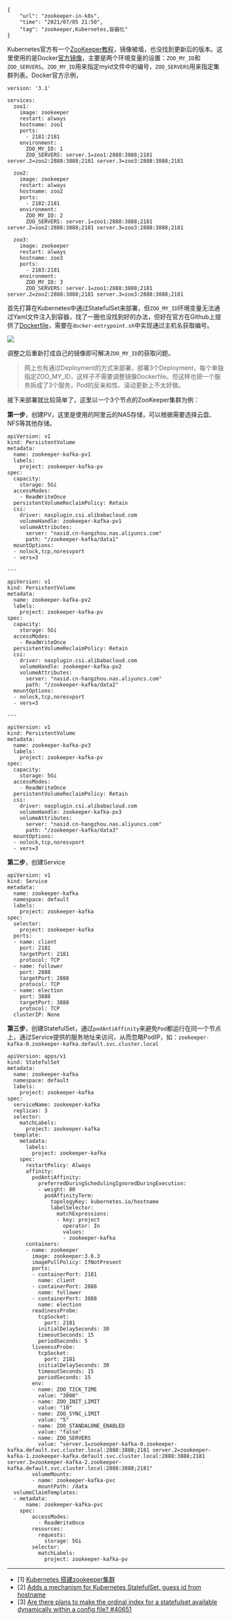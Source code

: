```
{
    "url": "zookeeper-in-k8s",
    "time": "2021/07/05 21:50",
    "tag": "zookeeper,Kubernetes,容器化"
}
```

Kubernetes官方有一个[ZooKeeper教程](https://kubernetes.io/zh/docs/tutorials/stateful-application/zookeeper/)，镜像被墙，也没找到更新后的版本。这里使用的是Docker[官方镜像](https://hub.docker.com/_/zookeeper)，主要是两个环境变量的设置：`ZOO_MY_ID`和`ZOO_SERVERS`。`ZOO_MY_ID`用来指定myid文件中的编号，`ZOO_SERVERS`用来指定集群列表。Docker官方示例，

```
version: '3.1'

services:
  zoo1:
    image: zookeeper
    restart: always
    hostname: zoo1
    ports:
      - 2181:2181
    environment:
      ZOO_MY_ID: 1
      ZOO_SERVERS: server.1=zoo1:2888:3888;2181 server.2=zoo2:2888:3888;2181 server.3=zoo3:2888:3888;2181

  zoo2:
    image: zookeeper
    restart: always
    hostname: zoo2
    ports:
      - 2182:2181
    environment:
      ZOO_MY_ID: 2
      ZOO_SERVERS: server.1=zoo1:2888:3888;2181 server.2=zoo2:2888:3888;2181 server.3=zoo3:2888:3888;2181

  zoo3:
    image: zookeeper
    restart: always
    hostname: zoo3
    ports:
      - 2183:2181
    environment:
      ZOO_MY_ID: 3
      ZOO_SERVERS: server.1=zoo1:2888:3888;2181 server.2=zoo2:2888:3888;2181 server.3=zoo3:2888:3888;2181
```

首先打算在Kubernetes中通过StatefulSet来部署，但`ZOO_MY_ID`环境变量无法通过Yaml文件注入到容器，找了一圈也没找到好的办法，但好在官方在Github上提供了[Dockerfile](https://github.com/31z4/zookeeper-docker)，需要在`docker-entrypoint.sh`中实现通过主机名获取编号。

![](../../static/uploads/zookeeper-my-id.png)

调整之后重新打成自己的镜像即可解决`ZOO_MY_ID`的获取问题。

> 网上也有通过Deployment的方式来部署，部署3个Deployment，每个单独指定ZOO_MY_ID，这样子不需要调整镜像Dockerfile。但这样也把一个服务拆成了3个服务，Pod的反亲和性、滚动更新上不太好做。

接下来部署就比较简单了，这里以一个3个节点的ZooKeeper集群为例：

**第一步**，创建PV，这里是使用的阿里云的NAS存储，可以根据需要选择云盘、NFS等其他存储。

```
apiVersion: v1
kind: PersistentVolume
metadata:
  name: zookeeper-kafka-pv1
  labels:
    project: zookeeper-kafka-pv
spec:
  capacity:
    storage: 5Gi
  accessModes:
    - ReadWriteOnce
  persistentVolumeReclaimPolicy: Retain
  csi:
    driver: nasplugin.csi.alibabacloud.com
    volumeHandle: zookeeper-kafka-pv1
    volumeAttributes:
      server: "nasid.cn-hangzhou.nas.aliyuncs.com"
      path: "/zookeeper-kafka/data1"
  mountOptions:
  - nolock,tcp,noresvport
  - vers=3

--- 

apiVersion: v1
kind: PersistentVolume
metadata:
  name: zookeeper-kafka-pv2
  labels:
    project: zookeeper-kafka-pv
spec:
  capacity:
    storage: 5Gi
  accessModes:
    - ReadWriteOnce
  persistentVolumeReclaimPolicy: Retain
  csi:
    driver: nasplugin.csi.alibabacloud.com
    volumeHandle: zookeeper-kafka-pv2
    volumeAttributes:
      server: "nasid.cn-hangzhou.nas.aliyuncs.com"
      path: "/zookeeper-kafka/data2"
  mountOptions:
  - nolock,tcp,noresvport
  - vers=3

--- 

apiVersion: v1
kind: PersistentVolume
metadata:
  name: zookeeper-kafka-pv3
  labels:
    project: zookeeper-kafka-pv
spec:
  capacity:
    storage: 5Gi
  accessModes:
    - ReadWriteOnce
  persistentVolumeReclaimPolicy: Retain
  csi:
    driver: nasplugin.csi.alibabacloud.com
    volumeHandle: zookeeper-kafka-pv3
    volumeAttributes:
      server: "nasid.cn-hangzhou.nas.aliyuncs.com"
      path: "/zookeeper-kafka/data3"
  mountOptions:
  - nolock,tcp,noresvport
  - vers=3
```

**第二步**，创建Service

```
apiVersion: v1
kind: Service
metadata:
  name: zookeeper-kafka
  namespace: default
  labels:
    project: zookeeper-kafka
spec:
  selector:
    project: zookeeper-kafka
  ports:
  - name: client
    port: 2181
    targetPort: 2181
    protocol: TCP
  - name: follower
    port: 2888
    targetPort: 2888
    protocol: TCP
  - name: election
    port: 3888
    targetPort: 3888
    protocol: TCP
  clusterIP: None
```

**第三步**，创建StatefulSet，通过`podAntiAffinity`来避免`Pod`都运行在同一个节点上，通过Service提供的服务地址来访问，从而忽略PodIP，如：`zookeeper-kafka-0.zookeeper-kafka.default.svc.cluster.local`

```
apiVersion: apps/v1
kind: StatefulSet
metadata:
  name: zookeeper-kafka
  namespace: default
  labels:
    project: zookeeper-kafka
spec:
  serviceName: zookeeper-kafka
  replicas: 3
  selector:
    matchLabels:
      project: zookeeper-kafka
  template:
    metadata:
      labels:
        project: zookeeper-kafka
    spec:
      restartPolicy: Always
      affinity:
        podAntiAffinity:
          preferredDuringSchedulingIgnoredDuringExecution:
          - weight: 80
            podAffinityTerm:
              topologyKey: kubernetes.io/hostname
              labelSelector:
                matchExpressions:
                - key: project
                  operator: In
                  values: 
                  - zookeeper-kafka
      containers:
      - name: zookeeper
        image: zookeeper:3.6.3
        imagePullPolicy: IfNotPresent
        ports:
        - containerPort: 2181
          name: client
        - containerPort: 2888
          name: follower
        - containerPort: 3888
          name: election
        readinessProbe:
          tcpSocket:
            port: 2181
          initialDelaySeconds: 30
          timeoutSeconds: 15
          periodSeconds: 5
        livenessProbe:
          tcpSocket: 
            port: 2181
          initialDelaySeconds: 30
          timeoutSeconds: 15
          periodSeconds: 15
        env:
        - name: ZOO_TICK_TIME
          value: "3000"
        - name: ZOO_INIT_LIMIT
          value: "10"
        - name: ZOO_SYNC_LIMIT
          value: "5"
        - name: ZOO_STANDALONE_ENABLED
          value: "false"
        - name: ZOO_SERVERS
          value: "server.1=zookeeper-kafka-0.zookeeper-kafka.default.svc.cluster.local:2888:3888;2181 server.2=zookeeper-kafka-1.zookeeper-kafka.default.svc.cluster.local:2888:3888;2181 server.3=zookeeper-kafka-2.zookeeper-kafka.default.svc.cluster.local:2888:3888;2181"
        volumeMounts:
        - name: zookeeper-kafka-pvc
          mountPath: /data
  volumeClaimTemplates:
  - metadata:
      name: zookeeper-kafka-pvc
    spec:
        accessModes:
          - ReadWriteOnce
        resources:
          requests:
            storage: 5Gi
        selector:
          matchLabels:
            project: zookeeper-kafka-pv

```



---

- [1] [Kubernetes 搭建zookeeper集群](https://www.cnblogs.com/cyleon/p/14675875.html)
- [2] [Adds a mechanism for Kubernetes StatefulSet, guess id from hostname](https://github.com/solsson/zookeeper-docker/commit/df9474f858ad548be8a365cb000a4dd2d2e3a217)
- [3] [Are there plans to make the ordinal index for a statefulset available dynamically within a config file? #40651](https://github.com/kubernetes/kubernetes/issues/40651)